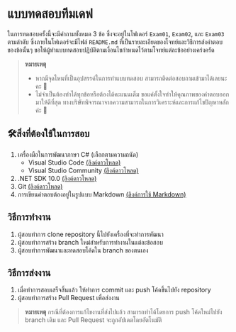 # แบบทดสอบทีมเดฟ
ในการทดสอบครั้งนี้จะมีคำถามทั้งหมด 3 ข้อ ซึ่งจะอยู่ในโฟเดอร์ `Exam01`, `Exam02`, และ `Exam03` ตามลำดับ ซึ่งภายในโฟเดอร์จะมีไฟล์ `README.md` ที่เป็นรายละเอียดของโจทย์และวิธีการส่งคำตอบของข้อนั้นๆ ขอให้ผู้ทำแบบทดสอบปฎิบัติตามเงื่อนไขกำหนดไว้ตามโจทย์แต่ละข้ออย่างเคร่งครัด

> **หมายเหตุ**
> * หากมีจุดไหนที่เป็นอุปสรรค์ในการทำแบบทดสอบ สามารถติดต่อสอบถามเข้ามาได้เลยนะคะ 🥰
> * ไม่จำเป็นต้องทำได้ทุกข้อหรือต้องได้คะแนนเต็ม ขอแค่ตั้งใจทำให้คุณภาพของคำตอบออกมาให้ดีที่สุด ทางบริษัทพิจารณาจากความสามารถในการวิเคราะห์และการแก้ไขปัญหาหลักค่ะ 💖

## 🛠️สิ่งที่ต้องใช้ในการสอบ
1. เครื่องมือในการพัฒนาภาษา C# (เลือกตามความถนัด)
    * Visual Studio Code [(ลิงค์ดาวโหลด)](https://code.visualstudio.com)
    * Visual Studio Community [(ลิงค์ดาวโหลด)](https://visualstudio.microsoft.com)
2. .NET SDK 10.0 [(ลิงค์ดาวโหลด)](https://dotnet.microsoft.com/en-us/download/visual-studio-sdks)
3. Git [(ลิงค์ดาวโหลด)](https://git-scm.com)
4. การเขียนคำตอบต้องอยู่ในรูปแบบ Markdown [(ลิงค์การใช้ Markdown)](https://www.markdownguide.org/basic-syntax)

## วิธีการทำงาน
1. ผู้สอบทำการ clone repository นี้ไปยังเครื่องที่จะทำการพัฒนา
2. ผู้สอบทำการสร้าง branch ใหม่สำหรับการทำงานในแต่ละข้อสอบ
3. ผู้สอบทำการพัฒนาและทดสอบโค้ดใน branch ของตนเอง

## วิธีการส่งงาน
1. เมื่อทำการสอบเสร็จสิ้นแล้ว ให้ทำการ commit และ push โค้ดขึ้นไปยัง repository
2. ผู้สอบทำการสร้าง Pull Request เพื่อส่งงาน

> **หมายเหตุ**
> กรณีที่ต้องการแก้ไขงานที่ส่งไปแล้ว สามารถทำได้โดยการ push โค้ดใหม่ไปยัง branch เดิม และ Pull Request จะถูกอัปเดตโดยอัตโนมัติ